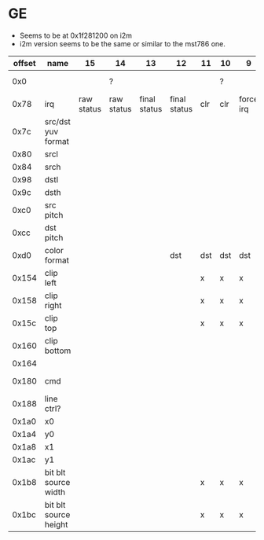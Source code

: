# GE

- Seems to be at 0x1f281200 on i2m
- i2m version seems to be the same or similar to the mst786 one.

| offset | name                  | 15         | 14         | 13           | 12           | 11  | 10  | 9         | 8         | 7    | 6       | 5 | 4 | 3   | 2            | 1   | 0      | notes        |
|--------|-----------------------|------------|------------|--------------|--------------|-----|-----|-----------|-----------|------|---------|---|---|-----|--------------|-----|--------|--------------|
| 0x0    |                       |            | ?          |              |              |     | ?   |           |           |      |         |   |   |     | alpha blend? |     | enable |              |
| 0x78   | irq                   | raw status | raw status | final status | final status | clr | clr | force irq | force irq | mask | mask    |   |   |     |              |     |        |              |
| 0x7c   | src/dst yuv format    |            |            |              |              |     |     |           |           |      |         |   |   |     |              |     |        |              |
| 0x80   | srcl                  |            |            |              |              |     |     |           |           |      |         |   |   |     |              |     |        |              |
| 0x84   | srch                  |            |            |              |              |     |     |           |           |      |         |   |   |     |              |     |        |              |
| 0x98   | dstl                  |            |            |              |              |     |     |           |           |      |         |   |   |     |              |     |        |              |
| 0x9c   | dsth                  |            |            |              |              |     |     |           |           |      |         |   |   |     |              |     |        |              |
| 0xc0   | src pitch             |            |            |              |              |     |     |           |           |      |         |   |   |     |              |     |        |              |
| 0xcc   | dst pitch             |            |            |              |              |     |     |           |           |      |         |   |   |     |              |     |        |              |
| 0xd0   | color format          |            |            |              | dst          | dst | dst | dst       | dst       |      |         |   |   | src | src          | src | src    |              |
| 0x154  | clip left             |            |            |              |              | x   | x   | x         | x         | x    | x       | x | x | x   | x            | x   | x      |              |
| 0x158  | clip right            |            |            |              |              | x   | x   | x         | x         | x    | x       | x | x | x   | x            | x   | x      |              |
| 0x15c  | clip top              |            |            |              |              | x   | x   | x         | x         | x    | x       | x | x | x   | x            | x   | x      |              |
| 0x160  | clip bottom           |            |            |              |              |     |     |           |           |      |         |   |   |     |              |     |        |              |
| 0x164  |                       |            |            |              |              |     |     |           |           |      |         |   |   |     |              | rot | rot    | GE_SetRotate |
| 0x180  | cmd                   |            |            |              |              |     |     |           |           |      | bit blt |   |   |     |              |     |        |              |
| 0x188  | line ctrl?            |            |            |              |              |     |     |           |           |      |         |   |   |     |              |     |        |              |
| 0x1a0  | x0                    |            |            |              |              |     |     |           |           |      |         |   |   |     |              |     |        |              |
| 0x1a4  | y0                    |            |            |              |              |     |     |           |           |      |         |   |   |     |              |     |        |              |
| 0x1a8  | x1                    |            |            |              |              |     |     |           |           |      |         |   |   |     |              |     |        |              |
| 0x1ac  | y1                    |            |            |              |              |     |     |           |           |      |         |   |   |     |              |     |        |              |
| 0x1b8  | bit blt source width  |            |            |              |              | x   | x   | x         | x         | x    | x       | x | x | x   | x            | x   | x      |              |
| 0x1bc  | bit blt source height |            |            |              |              | x   | x   | x         | x         | x    | x       | x | x | x   | x            | x   | x      |              |
